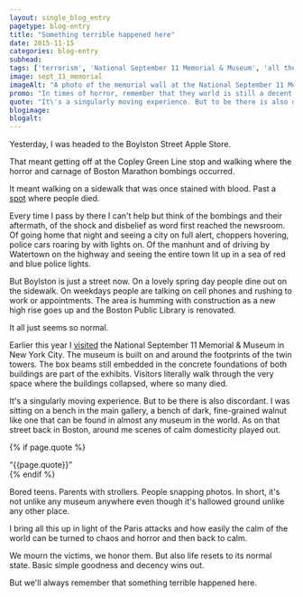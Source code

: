 ```yaml
---
layout: single_blog_entry
pagetype: blog-entry
title: "Something terrible happened here"
date: 2015-11-15
categories: blog-entry
subhead:
tags: ['terrorism', 'National September 11 Memorial & Museum', 'all the feels', 'sadness', 'life', 'Boston', 'Marathon Bombing']
image: sept_11_memorial
imageAlt: "A photo of the memorial wall at the National September 11 Memorial & Museum"
promo: "In times of horror, remember that they world is still a decent place"
quote: "It\'s a singularly moving experience. But to be there is also discordant."
blogimage:
blogalt:
---  
```

Yesterday, I was headed to the Boylston Street Apple Store.

That meant getting off at the Copley Green Line stop and walking where the horror and carnage of Boston Marathon bombings occurred.

It meant walking on a sidewalk that was once stained with blood. Past a [spot][2] where people died.

Every time I pass by there I can't help but think of the bombings and their aftermath, of the shock and disbelief as word first reached the newsroom. Of going home that night and seeing a city on full alert, choppers hovering, police cars roaring by with lights on. Of the manhunt and of driving by Watertown on the highway and seeing the entire town lit up in a sea of red and blue police lights.

But Boylston is just a street now. On a lovely spring day people dine out on the sidewalk. On weekdays people are talking on cell phones and rushing to work or appointments. The area is humming with construction as a new high rise goes up and the Boston Public Library is renovated.

It all just seems so normal.

Earlier this year I [visited][1] the National September 11 Memorial & Museum in New York City. The museum is built on and around the footprints of the twin towers. The box beams still embedded in the concrete foundations of both buildings are part of the exhibits. Visitors literally walk through the very space where the buildings collapsed, where so many died.

It's a singularly moving experience. But to be there is also discordant. I was sitting on a bench in the main gallery, a bench of dark, fine-grained walnut like one that can be found in almost any museum in the world. As on that street back in Boston, around me scenes of calm domesticity played out.

{% if page.quote %}
  <aside class="blog-pullquote">
  <q>{{page.quote}}</q>
  </aside>
{% endif %}

Bored teens. Parents with strollers. People snapping photos. In short, it's not unlike any museum anywhere even though it's hallowed ground unlike any other place.

I bring all this up in light of the Paris attacks and how easily the calm of the world can be turned to chaos and horror and then back to calm.

We mourn the victims, we honor them. But also life resets to its normal state. Basic simple goodness and decency wins out.

But we'll always remember that something terrible happened here.



[1]:https://www.davidputney.com/2015/06/at-the-museum.html
[2]:https://www.google.com/search?q=boston+marathon+bombing+site&espv=2&biw=1440&bih=805&source=lnms&tbm=isch&sa=X&ved=0CAcQ_AUoAmoVChMI07jWpvqSyQIVBVkmCh1fGwvT
